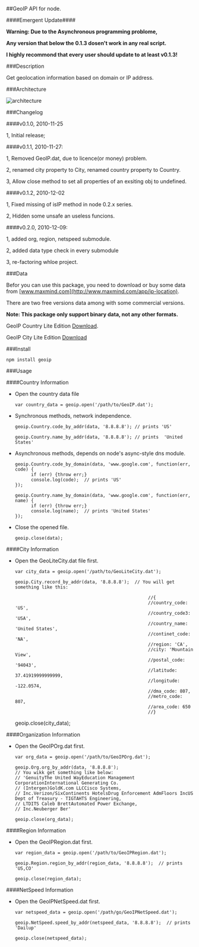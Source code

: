 ##GeoIP API for node.

####Emergent Update####

__Warning: Due to the Asynchronous programming problome,__

__Any version that below the 0.1.3 dosen't work in any real script.__

__I highly recommond that every user should update to at least v0.1.3!__

###Description

Get geolocation information based on domain or IP address.

###Architecture

![architecture](https://github.com/kuno/GeoIP/raw/master/misc/architecture.png)

###Changelog

####v0.1.0, 2010-11-25

1, Initial release;

####v0.1.1, 2010-11-27:

1, Removed GeoIP.dat, due to licence(or money) problem.

2, renamed city property to City, renamed country property to Country.

3, Allow close method to set all properties of an exsiting obj to undefined.

####v0.1.2, 2010-12-02

1, Fixed missing of isIP method in node 0.2.x series.

2, Hidden some unsafe an useless funcions.  

####v0.2.0, 2010-12-09:

1, added org, region, netspeed submodule.

2, added data type check in every submodule

3, re-factoring whloe project.

###Data

Befor you can use this package, you need to download or buy some data from [www.maxmind.com](http://www.maxmind.com/app/ip-location).

There are two free versions data among with some commercial versions.

__Note: This package only support binary data, not any other formats.__

GeoIP Country Lite Edition [Download](http://geolite.maxmind.com/download/geoip/database/GeoLiteCountry/GeoIP.dat.gz).

GeoIP City Lite Edition [Download](http://geolite.maxmind.com/download/geoip/database/GeoLiteCity.dat.gz)

###Install

    npm install geoip

###Usage

####Country Information

* Open the country data file

      var country_data = geoip.open('/path/to/GeoIP.dat');

* Synchronous methods, network independence.

      geoip.Country.code_by_addr(data, '8.8.8.8'); // prints 'US'

      geoip.Country.name_by_addr(data, '8.8.8.8'); // prints  'United States'

* Asynchronous methods, depends on node's async-style dns module.

      geoip.Country.code_by_domain(data, 'www.google.com', function(err, code) {
            if (err) {throw err;}
            console.log(code);  // prints 'US'
      });

      geoip.Country.name_by_domain(data, 'www.google.com', function(err, name) {
            if (err) {throw err;}
            console.log(name);  // prints 'United States'
      });

* Close the opened file.

      geoip.close(data);

####City Information

* Open the GeoLiteCity.dat file first.

      var city_data = geoip.open('/path/to/GeoLiteCity.dat');

      geoip.City.record_by_addr(data, '8.8.8.8');  // You will get something like this:

                                                        //{ 
                                                        //country_code: 'US',
                                                        //country_code3: 'USA',
                                                        //country_name: 'United States',
                                                        //continet_code: 'NA',
                                                        //region: 'CA',
                                                        //city: 'Mountain View',
                                                        //postal_code: '94043',
                                                        //latitude: 37.41919999999999,
                                                        //longitude: -122.0574,
                                                        //dma_code: 807,
                                                        //metro_code: 807,
                                                        //area_code: 650 
                                                        //}

     geoip.close(city_data);

####Organization Information

* Open the GeoIPOrg.dat first.

      var org_data = geoip.open('/path/to/GeoIPOrg.dat');

      geoip.Org.org_by_addr(data, '8.8.8.8');
      // You wikk get something like below:
      // 'GenuityThe United WayEducation Management CorporationInternational Generating Co. 
      // (Intergen)GoldK.com LLCCisco Systems, 
      // Inc.Verizon/SixContinents HotelsDrug Enforcement AdmFloors IncUS Dept of Treasury - TIGTAHTS Engineering, 
      // LTDITS Caleb BrettAutomated Power Exchange, 
      // Inc.Neuberger Ber'

      geoip.close(org_data);


####Region Information

* Open the GeoIPRegion.dat first.

      var region_data = geoip.open('/path/to/GeoIPRegion.dat');

      geoip.Region.region_by_addr(region_data, '8.8.8.8');  // prints 'US,CO'

      geoip.close(region_data);


####NetSpeed Information

* Open the GeoIPNetSpeed.dat first.

      var netspeed_data = geoip.open('/path/go/GeoIPNetSpeed.dat');

      geoip.NetSpeed.speed_by_addr(netspeed_data, '8.8.8.8');  // prints 'Dailup'

      geoip.close(netspeed_data);
